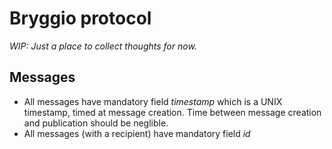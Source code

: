 # Bryggio protocol

_WIP: Just a place to collect thoughts for now._

## Messages

- All messages have mandatory field *timestamp* which is a UNIX timestamp, timed at message creation.
  Time between message creation and publication should be neglible.
- All messages (with a recipient) have mandatory field *id*
